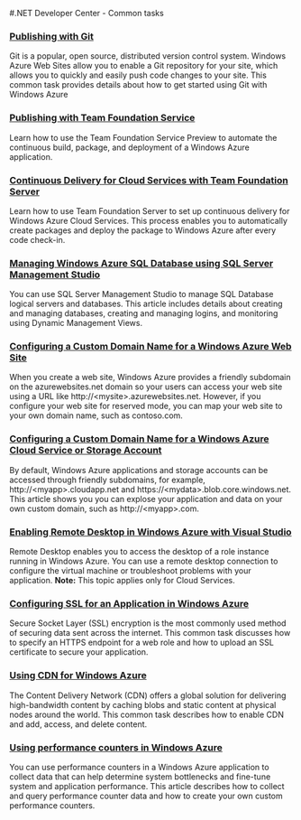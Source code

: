 <properties linkid="dev-net-common-tasks" urlDisplayName="Common Tasks" pageTitle="Windows Azure .NET Common Tasks" metaKeywords="Azure .NET" description="Find topics about common tasks when using .NET in Windows Azure." metaCanonical="" services="" documentationCenter="" title=".NET Developer Center - Common tasks" authors=""  solutions="" writer="" manager="" editor=""  />




#.NET Developer Center - Common tasks
### [Publishing with Git][]
Git is a popular, open source, distributed version control system. Windows Azure Web Sites allow you to enable a Git repository for your site, which allows you to quickly and easily push code changes to your site. This common task provides details about how to get started using Git with Windows Azure

### [Publishing with Team Foundation Service][]
Learn how to use the Team Foundation Service Preview to automate the continuous build, package, and deployment of a Windows Azure application.

### [Continuous Delivery for Cloud Services with Team Foundation Server][]
Learn how to use Team Foundation Server to set up continuous delivery for Windows Azure Cloud Services. This process enables you to automatically create packages and deploy the package to Windows Azure after every code check-in.

### [Managing Windows Azure SQL Database using SQL Server Management Studio][]
You can use SQL Server Management Studio to manage SQL Database logical servers and databases. This article includes details about creating and managing databases, creating and managing logins, and monitoring using Dynamic Management Views.

### [Configuring a Custom Domain Name for a Windows Azure Web Site][]
When you create a web site, Windows Azure provides a friendly subdomain on the azurewebsites.net domain so your users can access your web site using a URL like http://&lt;mysite&gt;.azurewebsites.net. However, if you configure your web site for reserved mode, you can map your web site to your own domain name, such as contoso.com.

### [Configuring a Custom Domain Name for a Windows Azure Cloud Service or Storage Account][]
By default, Windows Azure applications and storage accounts can be accessed through friendly subdomains, for example, http://&lt;myapp&gt;.cloudapp.net and https://&lt;mydata&gt;.blob.core.windows.net. This article shows you you can explose your application and data on your own custom domain, such as http://&lt;myapp&gt;.com.  

### [Enabling Remote Desktop in Windows Azure with Visual Studio][]
Remote Desktop enables you to access the desktop of a role instance running in Windows Azure. You can use a remote desktop connection to configure the virtual machine or troubleshoot problems with your application. **Note:** This topic applies only for Cloud Services.

### [Configuring SSL for an Application in Windows Azure][]
Secure Socket Layer (SSL) encryption is the most commonly used method of securing data sent across the internet. This common task discusses how to specify an HTTPS endpoint for a web role and how to upload an SSL certificate to secure your application.

### [Using CDN for Windows Azure][]
The Content Delivery Network (CDN) offers a global solution for delivering high-bandwidth content by caching blobs and static content at physical nodes around the world. This common task describes how to enable CDN and add, access, and delete content.

### [Using performance counters in Windows Azure][]
You can use performance counters in a Windows Azure application to collect data that can help determine system bottlenecks and fine-tune system and application performance. This article describes how to collect and query performance counter data and how to create your own custom performance counters.


[Publishing with Git]: /en-us/develop/net/common-tasks/publishing-with-git/
[Publishing with Team Foundation Service]: /en-us/develop/net/common-tasks/publishing-with-tfs/
[Continuous Delivery for Cloud Services with Team Foundation Server]: /en-us/develop/net/common-tasks/continuous-delivery/
[Managing Windows Azure SQL Database using SQL Server Management Studio]: /en-us/develop/net/common-tasks/sql-azure-management/
[Configuring a Custom Domain Name for a Windows Azure Web Site]: /en-us/develop/net/common-tasks/custom-dns-web-site/
[Configuring a Custom Domain Name for a Windows Azure Cloud Service or Storage Account]: /en-us/develop/net/common-task/custom-dns/
[Enabling Remote Desktop in Windows Azure with Visual Studio]: /en-us/develop/net/common-tasks/remote-desktop/
[Configuring SSL for an Application in Windows Azure]: /en-us/develop/net/common-tasks/enable-ssl/
[Using CDN for Windows Azure]: /en-us/develop/net/common-tasks/cdn/
[Using performance counters in Windows Azure]: /en-us/develop/net/common-tasks/performance-profiling/
